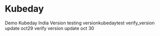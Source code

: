# Kubeday
Demo Kubeday India
Version testing
versionkubedaytest
verify_version update oct29
verify version update oct 30
